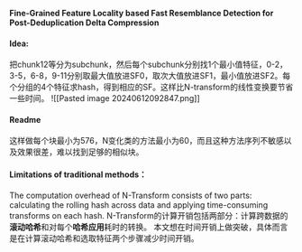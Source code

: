 **Fine-Grained Feature Locality based Fast Resemblance Detection for Post-Deduplication Delta Compression**

#### Idea:
把chunk12等分为subchunk，然后每个subchunk分别找1个最小值特征，0-2，3-5，6-8，9-11分别取最大值放进SF0，取次大值放进SF1，最小值放进SF2。每个分组的4个特征求hash，得到相应的SF。这样比N-transform的线性变换要节省一些时间。
![[Pasted image 20240612092847.png]]
#### Readme
这样做每个块最小为576，N变化类的方法最小为60，而且这种方法序列不敏感以及效果很差，难以找到足够的相似块。

#### Limitations of traditional methods：
The computation overhead of N-Transform consists of two parts: calculating the rolling hash across data and applying time-consuming transforms on each hash.
	N-Transform的计算开销包括两部分：计算跨数据的**滚动哈希**和对每个**哈希应用**耗时的转换。
	本文想在时间开销上做突破，具体而言是在计算滚动哈希和选取特征两个步骤减少时间开销。


